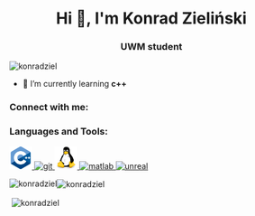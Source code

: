 <h1 align="center">Hi 👋, I'm Konrad Zieliński</h1>
<h3 align="center">UWM student</h3>

<p align="left"> <img src="https://komarev.com/ghpvc/?username=konradziel&label=Profile%20views&color=7a4381&style=flat" alt="konradziel" /> </p>

- 🌱 I’m currently learning **c++**

<h3 align="left">Connect with me:</h3>
<p align="left">
</p>

<h3 align="left">Languages and Tools:</h3>
<p align="left"> <a href="https://www.w3schools.com/cpp/" target="_blank" rel="noreferrer"> <img src="https://raw.githubusercontent.com/devicons/devicon/master/icons/cplusplus/cplusplus-original.svg" alt="cplusplus" width="40" height="40"/> </a> <a href="https://git-scm.com/" target="_blank" rel="noreferrer"> <img src="https://www.vectorlogo.zone/logos/git-scm/git-scm-icon.svg" alt="git" width="40" height="40"/> </a> <a href="https://www.linux.org/" target="_blank" rel="noreferrer"> <img src="https://raw.githubusercontent.com/devicons/devicon/master/icons/linux/linux-original.svg" alt="linux" width="40" height="40"/> </a> <a href="https://www.mathworks.com/" target="_blank" rel="noreferrer"> <img src="https://upload.wikimedia.org/wikipedia/commons/2/21/Matlab_Logo.png" alt="matlab" width="40" height="40"/> </a> <a href="https://unrealengine.com/" target="_blank" rel="noreferrer"> <img src="https://raw.githubusercontent.com/kenangundogan/fontisto/036b7eca71aab1bef8e6a0518f7329f13ed62f6b/icons/svg/brand/unreal-engine.svg" alt="unreal" width="40" height="40"/> </a> </p>

<p><img align="left" src="https://github-readme-stats.vercel.app/api/top-langs?username=konradziel&show_icons=true&theme=tokyonight&title_color=7a4381&text_color=7a4381&locale=en&layout=compact" alt="konradziel" /></p>

<p><img align="center" src="https://github-readme-streak-stats.herokuapp.com/?user=konradziel&theme=default" alt="konradziel" /></p>

<p>&nbsp;<img align="center" src="https://github-readme-stats.vercel.app/api?username=konradziel&show_icons=true&theme=tokyonight&title_color=7a4381&text_color=7a4381&locale=en" alt="konradziel" /></p>
